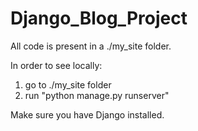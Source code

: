 # Django_Blog_Project

All code is present in a ./my_site folder.

In order to see locally:
1) go to ./my_site folder
2) run "python manage.py runserver"

Make sure you have Django installed.
